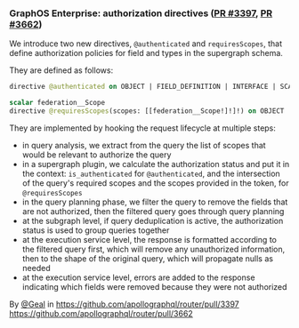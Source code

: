 ### GraphOS Enterprise: authorization directives ([PR #3397](https://github.com/apollographql/router/pull/3397), [PR #3662](https://github.com/apollographql/router/pull/3662))

We introduce two new directives, `@authenticated` and `requiresScopes`, that define authorization policies for field and types in the supergraph schema.

They are defined as follows:

```graphql
directive @authenticated on OBJECT | FIELD_DEFINITION | INTERFACE | SCALAR | ENUM

scalar federation__Scope
directive @requiresScopes(scopes: [[federation__Scope!]!]!) on OBJECT | FIELD_DEFINITION | INTERFACE | SCALAR | ENUM
```

They are implemented by hooking the request lifecycle at multiple steps:
- in query analysis, we extract from the query the list of scopes that would be relevant to authorize the query
- in a supergraph plugin, we calculate the authorization status and put it in the context: `is_authenticated` for `@authenticated`, and the intersection of the query's required scopes and the scopes provided in the token, for `@requiresScopes`
- in the query planning phase, we filter the query to remove the fields that are not authorized, then the filtered query goes through query planning
- at the subgraph level, if query deduplication is active, the authorization status is used to group queries together
- at the execution service level, the response is formatted according to the filtered query first, which will remove any unauthorized information, then to the shape of the original query, which will propagate nulls as needed
- at the execution service level, errors are added to the response indicating which fields were removed because they were not authorized

By [@Geal](https://github.com/Geal) in https://github.com/apollographql/router/pull/3397 https://github.com/apollographql/router/pull/3662